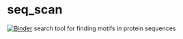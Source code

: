 # seq_scan
[![Binder](https://mybinder.org/badge_logo.svg)](https://mybinder.org/v2/gh/m-atoms/seq_scan/master)
search tool for finding motifs in protein sequences
